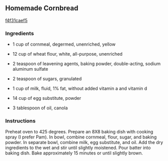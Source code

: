 ## Homemade Cornbread

[f4f31caef5](http://www.food.com/recipe/homemade-cornbread-55952)

### Ingredients

 - 1 cup of cornmeal, degermed, unenriched, yellow

 - 12 cup of wheat flour, white, all-purpose, unenriched

 - 2 teaspoon of leavening agents, baking powder, double-acting, sodium aluminum sulfate

 - 2 teaspoon of sugars, granulated

 - 1 cup of milk, fluid, 1% fat, without added vitamin a and vitamin d

 - 14 cup of egg substitute, powder

 - 3 tablespoon of oil, canola

### Instructions

Preheat oven to 425 degrees. Prepare an 8X8 baking dish with cooking spray (I prefer Pam). In bowl, combine cornmeal, flour, sugar, and baking powder. In separate bowl, combine milk, egg substitute, and oil. Add the dry ingredients to the wet and stir until slightly moistened. Pour batter into baking dish. Bake approximately 15 minutes or until slightly brown.
